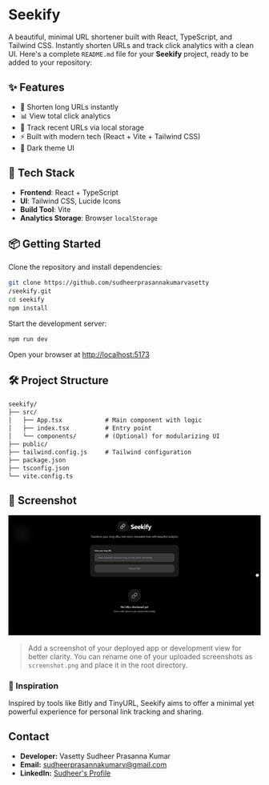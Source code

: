 # Seekify
A beautiful, minimal URL shortener built with React, TypeScript, and Tailwind CSS. Instantly shorten URLs and track click analytics with a clean UI.
Here's a complete `README.md` file for your **Seekify** project, ready to be added to your repository:

## ✨ Features

- 🔗 Shorten long URLs instantly
- 📊 View total click analytics
- 💾 Track recent URLs via local storage
- ⚡ Built with modern tech (React + Vite + Tailwind CSS)
- 🌚 Dark theme UI

## 🚀 Tech Stack

- **Frontend**: React + TypeScript
- **UI**: Tailwind CSS, Lucide Icons
- **Build Tool**: Vite
- **Analytics Storage**: Browser `localStorage`

## 📦 Getting Started

Clone the repository and install dependencies:

```bash
git clone https://github.com/sudheerprasannakumarvasetty
/seekify.git
cd seekify
npm install
````

Start the development server:

```bash
npm run dev
```

Open your browser at [http://localhost:5173](http://localhost:5173)

## 🛠️ Project Structure

```
seekify/
├── src/
│   ├── App.tsx            # Main component with logic
│   ├── index.tsx          # Entry point
│   └── components/        # (Optional) for modularizing UI
├── public/
├── tailwind.config.js     # Tailwind configuration
├── package.json
├── tsconfig.json
└── vite.config.ts
```

## 📸 Screenshot
![Seekify Screenshot](./seekify.png)
> Add a screenshot of your deployed app or development view for better clarity.
> You can rename one of your uploaded screenshots as `screenshot.png` and place it in the root directory.

### 🧠 Inspiration

Inspired by tools like Bitly and TinyURL, Seekify aims to offer a minimal yet powerful experience for personal link tracking and sharing.

## Contact

- **Developer:** Vasetty Sudheer Prasanna Kumar  
- **Email:** [sudheerprasannakumarv@gmail.com](mailto:sudheerprasannakumarv@gmail.com)  
- **LinkedIn:** [Sudheer's Profile](http://linkedin.com/in/sudheerprasannakumarvasetty)
